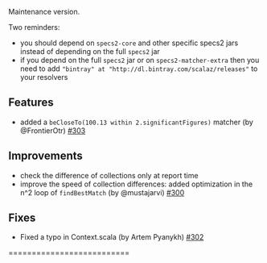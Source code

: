 Maintenance version.

Two reminders: 

 - you should depend on `specs2-core` and other specific specs2 jars instead of depending on the full `specs2` jar
 - if you depend on the full `specs2` jar or on `specs2-matcher-extra` then you need to add `"bintray" at "http://dl.bintray.com/scalaz/releases"` to your resolvers

## Features
 
 * added a `beCloseTo(100.13 within 2.significantFigures)` matcher (by @FrontierOtr) [#303](http://github.com/etorreborre/specs2/issues/303)


## Improvements 
 
 * check the difference of collections only at report time
 * improve the speed of collection differences: added optimization in the n^2 loop of `findBestMatch` (by @mustajarvi) [#300](http://github.com/etorreborre/specs2/issues/300)

## Fixes

 * Fixed a typo in Context.scala (by Artem Pyanykh) [#302](http://github.com/etorreborre/specs2/issues/302)


==========================

